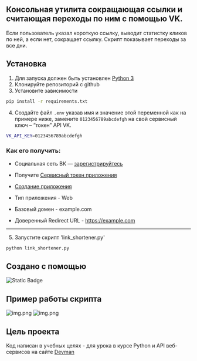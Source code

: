 ## Консольная утилита сокращающая ссылки и считающая переходы по ним с помощью VK.

Если пользователь указал короткую ссылку, выводит статистку кликов по ней, а если нет, сокращает ссылку.
Скрипт показывает переходы за все дни.

## Установка

1. Для запуска должен быть установлен [Python 3](https://www.python.org/downloads/release/python-3124/)
2. Клонируйте репозиторий с github
3. Установите зависимости 
```bash
pip install -r requirements.txt
```
4. Создайте файл `.env` указав имя и значение этой переменной как на примере ниже, замените `0123456789abcdefgh` на свой сервисный ключ – “токен” API VK.
```bash
VK_API_KEY=0123456789abcdefgh
```
### Как его получить:
- Социальная сеть ВК — [зарегистрируйтесь](https://vk.com/)
- Получите [Сервисный токен приложения](https://id.vk.com/about/business/go/docs/ru/vkid/latest/vk-id/tokens/service-token)
- [Создание приложения](https://id.vk.com/about/business/go/docs/ru/vkid/latest/vk-id/connection/create-application)

- Тип приложения - Web
- Базовый домен - example.com
- Доверенный Redirect URL - https://example.com
---
5. Запустите скрипт 'link_shortener.py'
```bash
python link_shortener.py
```

## Создано с помощью 

![Static Badge](https://img.shields.io/badge/Python-3.12-blue?style=flat-square)

## Пример работы скрипта

![img.png](https://i.imgur.com/xvPR9J4.png)
![img.png](https://i.imgur.com/dcaBK9u.png)


## Цель проекта

Код написан в учебных целях - для урока в курсе Python и API веб-сервисов на сайте [Devman](https://dvmn.org/) 